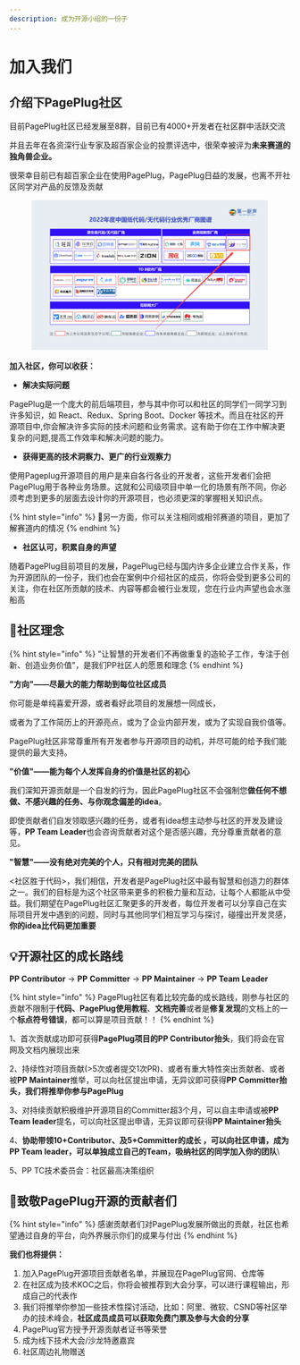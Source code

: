 ```yaml
---
description: 成为开源小组的一份子
---
```


# 加入我们

## 介绍下PagePlug社区



目前PagePlug社区已经发展至8群，目前已有4000+开发者在社区群中活跃交流

并且去年在各资深行业专家及超百家企业的投票评选中，很荣幸被评为**未来赛道的独角兽企业。**

很荣幸目前已有超百家企业在使用PagePlug，PagePlug日益的发展，也离不开社区同学对产品的反馈及贡献

<figure><img src="../../.gitbook/assets/image (15) (1) (1).png" alt=""><figcaption></figcaption></figure>

**加入社区，你可以收获：**

* **解决实际问题**

PagePlug是一个庞大的前后端项目，参与其中你可以和社区的同学们一同学习到许多知识，如 React、Redux、Spring Boot、Docker 等技术。而且在社区的开源项目中,你会解决许多实际的技术问题和业务需求。这有助于你在工作中解决更复杂的问题,提高工作效率和解决问题的能力。

* **获得更高的技术洞察力、更广的行业观察力**

使用Pageplug开源项目的用户是来自各行各业的开发者，这些开发者们会把PagePlug用于各种业务场景。这就和公司级项目中单一化的场景有所不同，你必须考虑到更多的层面去设计你的开源项目，也必须更深的掌握相关知识点。

{% hint style="info" %}
🤔另一方面，你可以关注相同或相邻赛道的项目，更加了解赛道内的情况
{% endhint %}

* **社区认可，积累自身的声望**

随着PagePlug目前项目的发展，PagePlug已经与国内许多企业建立合作关系，作为开源团队的一份子，我们也会在案例中介绍社区的成员，你将会受到更多公司的关注，你在社区所贡献的技术、内容等都会被行业发现，您在行业内声望也会水涨船高



## 🤔社区理念

{% hint style="info" %}
"让智慧的开发者们不再做重复的造轮子工作，专注于创新、创造业务价值"，是我们PP社区人的愿景和理念
{% endhint %}



**"方向"——尽最大的能力帮助到每位社区成员**



你可能是单纯喜爱开源，或者看好此项目的发展想一同成长，

或者为了工作简历上的开源亮点，或为了企业内部开发，或为了实现自我价值等。

PagePlug社区非常尊重所有开发者参与开源项目的动机，并尽可能的给予我们能提供的最大支持。



**"价值"——能为每个人发挥自身的价值是社区的初心**



我们深知开源贡献是一个自发的行为，因此PagePlug社区不会强制您**做任何不想做、不感兴趣的任务、与你观念偏差的idea**。

即使贡献者们自发领取感兴趣的任务，或者有idea想主动参与社区的开发及建设等，**PP Team Leader**也会咨询贡献者对这个是否感兴趣，充分尊重贡献者的意见。



**"智慧"——没有绝对完美的个人，只有相对完美的团队**

<社区胜于代码>，我们相信，开发者是PagePlug社区中最有智慧和创造力的群体之一。我们的目标是为这个社区带来更多的积极力量和互动，让每个人都能从中受益。我们期望在PagePlug社区汇聚更多的开发者，每位开发者可以分享自己在实际项目开发中遇到的问题，同时与其他同学们相互学习与探讨，碰撞出开发灵感，**你的idea比代码更加重要**





## 💡开源社区的成长路线

**PP Contributor** ->     **PP** **Committer**   ->    **PP Maintainer**    ->     **PP Team Leader**

{% hint style="info" %}
PagePlug社区有着比较完备的成长路线，刚参与社区的贡献不限制于**代码、PagePlug使用教程**、**文档完善**或者是**修复发现**的文档上的一个**标点符号错误**，都可以算是项目贡献！！
{% endhint %}

1、首次贡献成功即可获得**PagePlug项目的PP Contributor抬头**，我们将会在官网及文档内展现出来

2、持续性对项目贡献(>5次或者提交1次PR)、或者有重大特性突出贡献者、或者被**PP Maintainer**推举，可以向社区提出申请，无异议即可获得**PP** **Committer抬头，我们将推举你参与PagePlug**

3、对持续贡献积极维护开源项目的Committer超3个月，可以自主申请或被**PP Team leader**提名，可以向社区提出申请，无异议即可获得**PP Maintainer抬头**

4、**协助带领10+Contributor、及5+Committer的成长 ，可以向社区申请，成为PP Team leader，可以单独成立自己的Team，吸纳社区的同学加入你的团队**\


5、PP TC技术委员会：社区最高决策组织





## 🫡致敬PagePlug开源的贡献者们

{% hint style="info" %}
感谢贡献者们对PagePlug发展所做出的贡献，社区也希望通过自身的平台，向外界展示你们的成果与付出
{% endhint %}

**我们也将提供：**

1. 加入PagePlug开源项目贡献者名单，并展现在PagePlug官网、仓库等
2. 在社区成为技术KOC之后，你将会被推荐到大会分享，可以进行课程输出，形成自己的代表作
3. 我们将推举你参加一些技术性探讨活动，比如：阿里、微软、CSND等社区举办的技术峰会，**社区成员成员可以获取免费门票及参与大会的分享**
4. PagePlug官方授予开源贡献者证书等荣誉
5. 成为线下技术大会/沙龙特邀嘉宾
6. 社区周边礼物赠送



###
